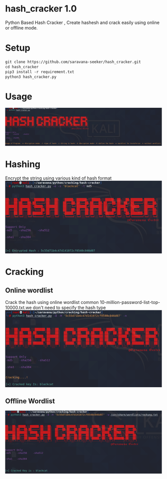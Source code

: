 # hash_cracker 1.0
Python Based Hash Cracker , Create hashesh and crack easily using online or offline mode.

# Setup
```
git clone https://github.com/saravana-seeker/hash_cracker.git
cd hash_cracker
pip3 install -r requirement.txt 
python3 hash_cracker.py
```
# Usage
![hash_help](https://github.com/saravana-seeker/hash_cracker/blob/main/help-mode.png)
# Hashing
Encrypt the string using various kind of hash format 
![encrypt](https://github.com/saravana-seeker/hash_cracker/blob/main/encryption.png)
# Cracking
## Online wordlist
Crack the hash using online wordlist common 10-million-password-list-top-10000.txt.we don't need to specify the hash type 
![crack](https://github.com/saravana-seeker/hash_cracker/blob/main/decryption_using_online.png)

## Offline Wordlist
![crack](https://github.com/saravana-seeker/hash_cracker/blob/main/offline_wordlist.png)


